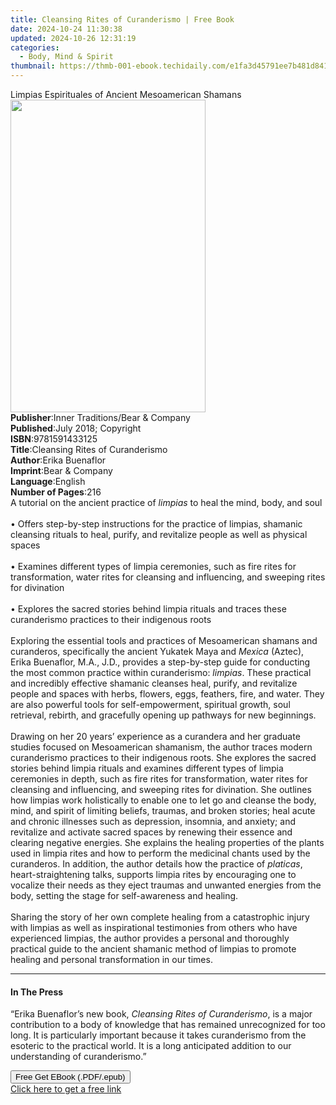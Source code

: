 ```yaml
---
title: Cleansing Rites of Curanderismo | Free Book
date: 2024-10-24 11:30:38
updated: 2024-10-26 12:31:19
categories:
  - Body, Mind & Spirit
thumbnail: https://thmb-001-ebook.techidaily.com/e1fa3d45791ee7b481d841b8785e524497e151f20a367dd70a8f10bde95fb2d6.jpg
---
```

<main id="book-container">
  <div class="flex flex-col">
    <div class="book-brief flex-1 py-6 px-4 sm:p-6 md:py-10 md:px-8">
      <!-- brief-->
      <div class="book-brief-main">
        Limpias Espirituales of Ancient Mesoamerican Shamans
      </div>
    </div>
    <div
      class="book-meta-info flex-1 grid gap-4 col-start-1 col-end-3 row-start-1 sm:mb-6 sm:grid-cols-4 lg:gap-6 lg:col-start-2 lg:row-end-6 lg:row-span-6 lg:mb-0"
    >
      <div
        class="book-meta-info-left place-content-center mt-4 p-4 text-sm leading-6 col-start-2 col-span-2 dark:text-slate-400"
      >
        <img
          class="w-full h-500 object-cover rounded-lg sm:h-255 sm:col-span-2 lg:col-span-full"
          src="https://img-001-ebook.techidaily.com/5a0009f525964dd2e37ce042bd297aa6398c6bd9dfb6bb0b5c105903d3b98e39.jpg"
          alt=""
          width="312"
          height="500"
        />
      </div>
      <div
        class="book-meta-info-right mt-2 col-start-1 row-start-2 col-span-3 self-center"
      >
        <!-- meta data  -->
        <div class="flex flex-col px-4 md:px-8">
          <div class="flex-1">
            <strong>Publisher</strong>:<span class="px-2"
              >Inner Traditions/Bear &amp; Company</span
            >
          </div>
          <div class="flex-1">
            <strong>Published</strong>:<span class="px-2"
              >July 2018; Copyright</span
            >
          </div>
          <div class="flex-1">
            <strong>ISBN</strong>:<span class="px-2">9781591433125</span>
          </div>
          <div class="flex-1">
            <strong>Title</strong>:<span class="px-2"
              >Cleansing Rites of Curanderismo</span
            >
          </div>
          <div class="flex-1">
            <strong>Author</strong>:<span class="px-2">Erika Buenaflor</span>
          </div>
          <div class="flex-1">
            <strong>Imprint</strong>:<span class="px-2"
              >Bear &amp; Company</span
            >
          </div>
          <div class="flex-1">
            <strong>Language</strong>:<span class="px-2">English</span>
          </div>
          <div class="flex-1">
            <strong>Number of Pages</strong>:<span class="px-2">216</span>
          </div>
        </div>
      </div>
    </div>
    <div class="book-description flex-1 py-6 px-4 sm:p-6 md:py-10 md:px-8">
      <div class="book-description-main">
        <div accordion-content="" id="description">
          A tutorial on the ancient practice of <i>limpias</i> to heal the mind,
          body, and soul <br /><br />• Offers step-by-step instructions for the
          practice of limpias, shamanic cleansing rituals to heal, purify, and
          revitalize people as well as physical spaces <br /><br />• Examines
          different types of limpia ceremonies, such as fire rites for
          transformation, water rites for cleansing and influencing, and
          sweeping rites for divination <br /><br />• Explores the sacred
          stories behind limpia rituals and traces these curanderismo practices
          to their indigenous roots <br /><br />Exploring the essential tools
          and practices of Mesoamerican shamans and curanderos, specifically the
          ancient Yukatek Maya and <i>Mexica</i> (Aztec), Erika Buenaflor, M.A.,
          J.D., provides a step-by-step guide for conducting the most common
          practice within curanderismo: <i>limpias</i>. These practical and
          incredibly effective shamanic cleanses heal, purify, and revitalize
          people and spaces with herbs, flowers, eggs, feathers, fire, and
          water. They are also powerful tools for self-empowerment, spiritual
          growth, soul retrieval, rebirth, and gracefully opening up pathways
          for new beginnings. <br /><br />Drawing on her 20 years’ experience as
          a curandera and her graduate studies focused on Mesoamerican
          shamanism, the author traces modern curanderismo practices to their
          indigenous roots. She explores the sacred stories behind limpia
          rituals and examines different types of limpia ceremonies in depth,
          such as fire rites for transformation, water rites for cleansing and
          influencing, and sweeping rites for divination. She outlines how
          limpias work holistically to enable one to let go and cleanse the
          body, mind, and spirit of limiting beliefs, traumas, and broken
          stories; heal acute and chronic illnesses such as depression,
          insomnia, and anxiety; and revitalize and activate sacred spaces by
          renewing their essence and clearing negative energies. She explains
          the healing properties of the plants used in limpia rites and how to
          perform the medicinal chants used by the curanderos. In addition, the
          author details how the practice of <i>platicas</i>,
          heart-straightening talks, supports limpia rites by encouraging one to
          vocalize their needs as they eject traumas and unwanted energies from
          the body, setting the stage for self-awareness and healing.
          <br /><br />Sharing the story of her own complete healing from a
          catastrophic injury with limpias as well as inspirational testimonies
          from others who have experienced limpias, the author provides a
          personal and thoroughly practical guide to the ancient shamanic method
          of limpias to promote healing and personal transformation in our
          times.
        </div>
        <div class="accordion-fader"></div>
      </div>
    </div>
    <div class="book-excerpts flex-1 py-6 px-4 sm:p-6 md:py-10 md:px-8">
      <!-- excerpts-->
      <div class="book-excerpts-main">
        <hr />
        <h4 class="placeholder placeholder-heading">
          <span>In The Press</span>
        </h4>
        <p>
          “Erika Buenaflor’s new book, <i>Cleansing Rites of Curanderismo</i>,
          is a major contribution to a body of knowledge that has remained
          unrecognized for too long. It is particularly important because it
          takes curanderismo from the esoteric to the practical world. It is a
          long anticipated addition to our understanding of curanderismo.”
        </p>
      </div>
    </div>
    <div
      class="book-about-author flex-1 py-6 px-4 sm:p-6 md:py-10 md:px-8"
    ></div>
    <div class="book-free-get flex-1 py-6 px-4 sm:p-6 md:py-10 md:px-8">
      <button
        id="btn-free-get"
        class="bg-blue-500 hover:bg-blue-700 text-white font-bold py-2 px-4 rounded"
      >
        Free Get EBook (.PDF/.epub)
      </button>
      <div id="countdown-display" class="px-2 text-lg mt-2"></div>
      <a
        id="free-link"
        class="hidden bg-blue-500 hover:bg-blue-700 text-white font-bold py-2 px-4 rounded"
        href="https://www.ebooks.com/en-us/book/95917949/cleansing-rites-of-curanderismo/erika-buenaflor/"
        target="_blank"
        >Click here to get a free link</a
      >
    </div>
    <script>
      let countdownTime = 0;
      let countdownInterval = null;
      document
        .getElementById('btn-free-get')
        .addEventListener('click', startCountdown);
      function startCountdown() {
        countdownTime = new Date().getTime() + 60000 * 3;
        countdownInterval = setInterval(updateCountdown, 1000);
        document.getElementById('btn-free-get').disabled = true;
        document
          .getElementById('btn-free-get')
          .classList.add('bg-gray-500', 'cursor-not-allowed');
      }
      function updateCountdown() {
        let currentTime = new Date().getTime();
        let timeLeft = countdownTime - currentTime;
        let secondsLeft = Math.floor(timeLeft / 1000);
        document.getElementById('countdown-display').innerHTML =
          `Remaining time: ${secondsLeft} seconds.`;
        if (secondsLeft <= 0) {
          clearInterval(countdownInterval);
          document.getElementById('btn-free-get').classList.add('hidden');
          document.getElementById('free-link').classList.remove('hidden');
          document.getElementById('countdown-display').innerHTML = '';
        }
      }
    </script>
  </div>
</main>
